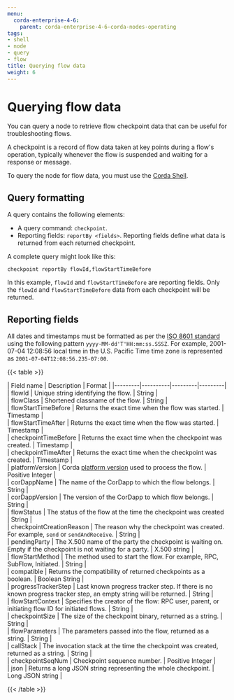 ```yaml
---
menu:
  corda-enterprise-4-6:
    parent: corda-enterprise-4-6-corda-nodes-operating
tags:
- shell
- node
- query
- flow
title: Querying flow data
weight: 6
---
```


# Querying flow data

You can query a node to retrieve flow checkpoint data that can be useful for troubleshooting flows.

A checkpoint is a record of flow data taken at key points during a flow's operation, typically whenever the flow is
suspended and waiting for a response or message.

To query the node for flow data, you must use the [Corda Shell](shell.md).

## Query formatting

A query contains the following elements:

- A query command: `checkpoint`.
- Reporting fields: `reportBy <fields>`. Reporting fields define what data is returned from each returned checkpoint.

A complete query might look like this:

`checkpoint reportBy flowId,flowStartTimeBefore`

In this example, `flowId` and `flowStartTimeBefore` are reporting fields. Only the `flowId` and `flowStartTimeBefore` data from each checkpoint will be returned.


## Reporting fields


All dates and timestamps must be formatted as per the [ISO 8601 standard](https://www.iso.org/iso-8601-date-and-time-format.html/) using the following pattern `yyyy-MM-dd'T'HH:mm:ss.SSSZ`.
For example, 2001-07-04 12:08:56 local time in the U.S. Pacific Time time zone is represented as `2001-07-04T12:08:56.235-07:00`.


{{< table >}}


| Field name | Description | Format |
|---------|----------|---------|---------|
| flowId  |  Unique string identifying the flow.  |  String  |  
| flowClass  |  Shortened classname of the flow.  |  String  |  
| flowStartTimeBefore  |  Returns the exact time when the flow was started.  |  Timestamp  |  
| flowStartTimeAfter  |  Returns the exact time when the flow was started.  |  Timestamp  |  
| checkpointTimeBefore  |   Returns the exact time when the checkpoint was created.  |  Timestamp  |  
| checkpointTimeAfter  |  Returns the exact time when the checkpoint was created.  |  Timestamp  |  
| platformVersion  |  Corda [platform version](../../cordapps/versioning.html#platform-version) used to process the flow.  |  Positive Integer  |  
| corDappName  |  The name of the CorDapp to which the flow belongs.  |  String  |  
| corDappVersion  |  The version of the CorDapp to which flow belongs.  |  String  |  
| flowStatus  |  The status of the flow at the time the checkpoint was created  |  String  |  
| checkpointCreationReason  |  The reason why the checkpoint was created. For example, `send` or `sendAndReceive`.  |  String  |  
| pendingParty  |  The X.500 name of the party the checkpoint is waiting on. Empty if the checkpoint is not waiting for a party.  |  X.500 string  |  
| flowStartMethod  |  The method used to start the flow. For example, RPC, SubFlow, Initiated.  |  String  |  
| compatible  |  Returns the compatibility of returned checkpoints as a boolean.  |  Boolean String  |  
| progressTrackerStep  |  Last known progress tracker step. If there is no known progress tracker step, an empty string will be returned.  |  String  |  
| flowStartContext  |  Specifies the creator of the flow: RPC user, parent, or initiating flow ID for initiated flows.  |  String  |  
| checkpointSize  |  The size of the checkpoint binary, returned as a string.  |  String  |  
| flowParameters  |  The parameters passed into the flow, returned as a string.  |  String  |  
| callStack  |  The invocation stack at the time the checkpoint was created, returned as a string.  |  String  |  
| checkpointSeqNum  |  Checkpoint sequence number.  |  Positive Integer  |  
| json  |  Returns a long JSON string representing the whole checkpoint. |  Long JSON string  |  

{{< /table >}}
